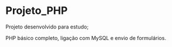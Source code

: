 # Projeto_PHP

Projeto desenvolvido para estudo;

PHP básico completo, ligação com MySQL e envio de formulários.
